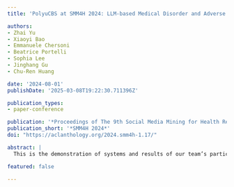 ```yaml
---
title: 'PolyuCBS at SMM4H 2024: LLM-based Medical Disorder and Adverse Drug Event Detection with Low-rank Adaptation'

authors:
- Zhai Yu
- Xiaoyi Bao
- Emmanuele Chersoni
- Beatrice Portelli
- Sophia Lee
- Jinghang Gu
- Chu-Ren Huang

date: '2024-08-01'
publishDate: '2025-03-08T19:22:30.711396Z'

publication_types:
- paper-conference

publication: '*Proceedings of The 9th Social Media Mining for Health Research and Applications (SMM4H 2024) Workshop and Shared Tasks*'
publication_short: '*SMM4H 2024*'
doi: "https://aclanthology.org/2024.smm4h-1.17/"

abstract: |
  This is the demonstration of systems and results of our team’s participation in the Social Medical Mining for Health (SMM4H) 2024 Shared Task. Our team participated in two tasks: Task 1 and Task 5. Task 5 requires the detection of tweet sentences that claim children’s medical disorders from certain users. Task 1 needs teams to extract and normalize Adverse Drug Event terms in the tweet sentence. The team selected several Pre-trained Language Models and generative Large Language Models to meet the requirements. Strategies to improve the performance include cloze test, prompt engineering, Low Rank Adaptation etc. The test result of our system has an F1 score of 0.935, Precision of 0.954 and Recall of 0.917 in Task 5 and an overall F1 score of 0.08 in Task 1.

featured: false

---
```

